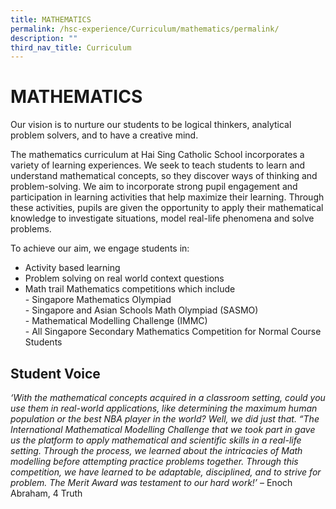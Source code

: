```yaml
---
title: MATHEMATICS
permalink: /hsc-experience/Curriculum/mathematics/permalink/
description: ""
third_nav_title: Curriculum
---
```

MATHEMATICS
===========

Our vision is to nurture our students to be logical thinkers, analytical problem solvers, and to have a creative mind.  
  
The mathematics curriculum at Hai Sing Catholic School incorporates a variety of learning experiences. We seek to teach students to learn and understand mathematical concepts, so they discover ways of thinking and problem-solving. We aim to incorporate strong pupil engagement and participation in learning activities that help maximize their learning. Through these activities, pupils are given the opportunity to apply their mathematical knowledge to investigate situations, model real-life phenomena and solve problems.  
  
To achieve our aim, we engage students in:  

*   Activity based learning
*   Problem solving on real world context questions
*   Math trail Mathematics competitions which include  
    \- Singapore Mathematics Olympiad  
    \- Singapore and Asian Schools Math Olympiad (SASMO)  
    \- Mathematical Modelling Challenge (IMMC)  
    \- All Singapore Secondary Mathematics Competition for Normal Course Students

Student Voice
-------------

_‘With the mathematical concepts acquired in a classroom setting, could you use them in real-world applications, like determining the maximum human population or the best NBA player in the world? Well, we did just that. “The International Mathematical Modelling Challenge that we took part in gave us the platform to apply mathematical and scientific skills in a real-life setting. Through the process, we learned about the intricacies of Math modelling before attempting practice problems together. Through this competition, we have learned to be adaptable, disciplined, and to strive for problem. The Merit Award was testament to our hard work!’_ – Enoch Abraham, 4 Truth